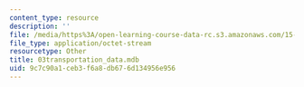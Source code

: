 ```yaml
---
content_type: resource
description: ''
file: /media/https%3A/open-learning-course-data-rc.s3.amazonaws.com/15-057-systems-optimization-spring-2003/9c7c90a1ceb3f6a8db676d134956e956_03transportation_data.mdb
file_type: application/octet-stream
resourcetype: Other
title: 03transportation_data.mdb
uid: 9c7c90a1-ceb3-f6a8-db67-6d134956e956
---
```


